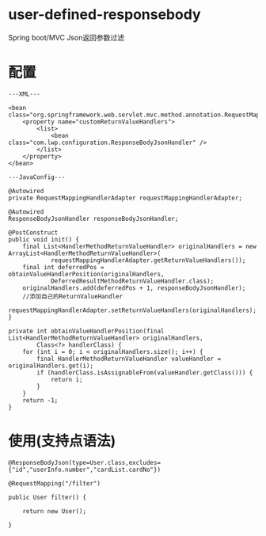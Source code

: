 # user-defined-responsebody
Spring boot/MVC Json返回参数过滤

# 配置

	---XML---
	
	<bean class="org.springframework.web.servlet.mvc.method.annotation.RequestMappingHandlerAdapter">
		<property name="customReturnValueHandlers">
			<list>
				<bean class="com.lwp.configuration.ResponseBodyJsonHandler" />
			</list>
		</property>
	</bean>
	
	---JavaConfig---
	
	@Autowired
	private RequestMappingHandlerAdapter requestMappingHandlerAdapter;
	
	@Autowired
	ResponseBodyJsonHandler responseBodyJsonHandler;

	@PostConstruct
	public void init() {
		final List<HandlerMethodReturnValueHandler> originalHandlers = new ArrayList<HandlerMethodReturnValueHandler>(
				requestMappingHandlerAdapter.getReturnValueHandlers());
		final int deferredPos = obtainValueHandlerPosition(originalHandlers,
				DeferredResultMethodReturnValueHandler.class);
		originalHandlers.add(deferredPos + 1, responseBodyJsonHandler);
		//添加自己的ReturnValueHandler
		requestMappingHandlerAdapter.setReturnValueHandlers(originalHandlers);
	}

	private int obtainValueHandlerPosition(final List<HandlerMethodReturnValueHandler> originalHandlers,
			Class<?> handlerClass) {
		for (int i = 0; i < originalHandlers.size(); i++) {
			final HandlerMethodReturnValueHandler valueHandler = originalHandlers.get(i);
			if (handlerClass.isAssignableFrom(valueHandler.getClass())) {
				return i;
			}
		}
		return -1;
	}
	
	
# 使用(支持点语法)

	@ResponseBodyJson(type=User.class,excludes= {"id","userInfo.number","cardList.cardNo"})

	@RequestMapping("/filter")

	public User filter() {

		return new User();

	}
